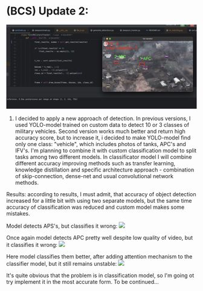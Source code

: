 
# (BCS) Update 2:

![](bcs_content/title.jpg)

1) I decided to apply a new approach of detection. In previous versions, I used YOLO-model trained on custom data to
detect 10 or 3 classes of military vehicles. Second version works much better and return high accuracy score, but to increase it,
i decided to make YOLO-model find only one class: "vehicle", which includes photos of tanks, APC's and IFV's. I'm planning to 
combine it with custom classification model to split tasks among two different models. In classificator model I will combine
different accuracy improving methods such as transfer learning, knowledge distillation and specific architecture approach - 
combination of skip-connection, dense-net and usual convolutional network methods.

Results: according to results, I must admit, that accuracy of object detection increased for a little bit 
with using two separate models, but the same time accuracy of classification was reduced and custom model makes some mistakes.


Model detects APS's, but classifies it wrong:
![](bcs_content/btr.gif)

Once again model detects APC pretty well despite low quality of video, but it classifies it wrong:
![](bcs_content/apc_2.gif)

Here model classifies them better, after adding attention mechanism to the classifier model, but it still remains unstable:
![](bcs_content/apc_3.gif)

It's quite obvious that the problem is in classification model, so I'm going ot try implement it in the most accurate form.
To be continued... 
